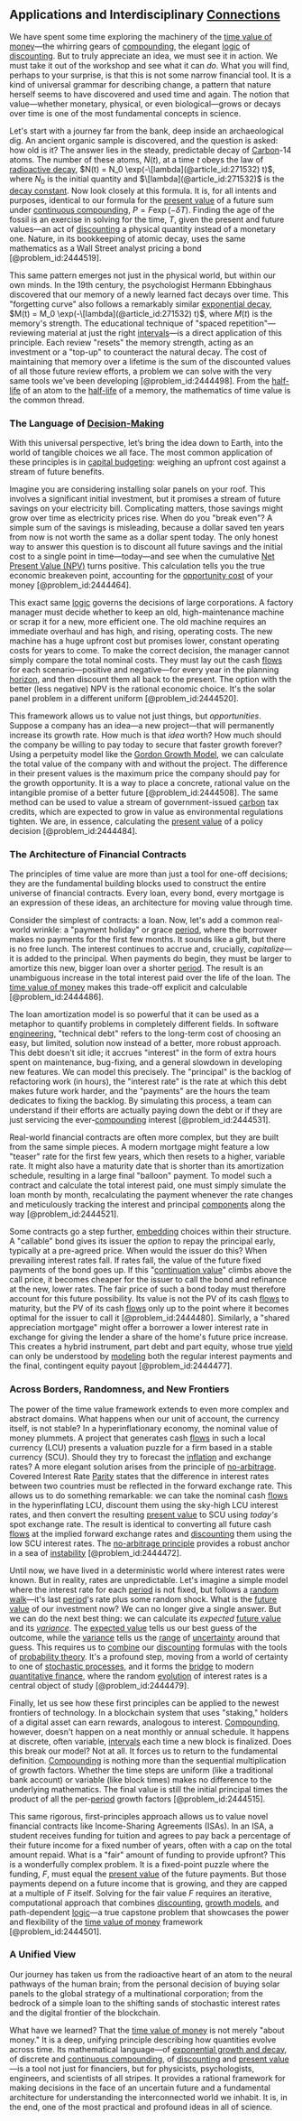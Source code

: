 ## Applications and Interdisciplinary [Connections](@article_id:193345)

We have spent some time exploring the machinery of the [time value of money](@article_id:142291)—the whirring gears of [compounding](@article_id:140510), the elegant [logic](@article_id:266330) of [discounting](@article_id:138676). But to truly appreciate an idea, we must see it in action. We must take it out of the workshop and see what it can *do*. What you will find, perhaps to your surprise, is that this is not some narrow financial tool. It is a kind of universal grammar for describing change, a pattern that nature herself seems to have discovered and used time and again. The notion that value—whether monetary, physical, or even biological—grows or decays over time is one of the most fundamental concepts in science.

Let's start with a journey far from the bank, deep inside an archaeological dig. An ancient organic sample is discovered, and the question is asked: how old is it? The answer lies in the steady, predictable decay of [Carbon](@article_id:149718)-14 atoms. The number of these atoms, $N(t)$, at a time $t$ obeys the law of [radioactive decay](@article_id:141661), $N(t) = N_0 \exp(-\[lambda](@article_id:271532) t)$, where $N_0$ is the initial quantity and $\[lambda](@article_id:271532)$ is the [decay constant](@article_id:149036). Now look closely at this formula. It is, for all intents and purposes, identical to our formula for the [present value](@article_id:140669) of a future sum under [continuous compounding](@article_id:137188), $P = F \exp(-\delta T)$. Finding the age of the fossil is an exercise in solving for the time, $T$, given the present and future values—an act of [discounting](@article_id:138676) a physical quantity instead of a monetary one. Nature, in its bookkeeping of atomic decay, uses the same mathematics as a Wall Street analyst pricing a bond [@problem_id:2444519].

This same pattern emerges not just in the physical world, but within our own minds. In the 19th century, the psychologist Hermann Ebbinghaus discovered that our memory of a newly learned fact decays over time. This "forgetting curve" also follows a remarkably similar [exponential decay](@article_id:136268), $M(t) = M_0 \exp(-\[lambda](@article_id:271532) t)$, where $M(t)$ is the memory's strength. The educational technique of "spaced repetition"—reviewing material at just the right [intervals](@article_id:159393)—is a direct application of this principle. Each review "resets" the memory strength, acting as an investment or a "top-up" to counteract the natural decay. The cost of maintaining that memory over a lifetime is the sum of the discounted values of all those future review efforts, a problem we can solve with the very same tools we've been developing [@problem_id:2444498]. From the [half-life](@article_id:144349) of an atom to the [half-life](@article_id:144349) of a memory, the mathematics of time value is the common thread.

### The Language of [Decision-Making](@article_id:137659)

With this universal perspective, let’s bring the idea down to Earth, into the world of tangible choices we all face. The most common application of these principles is in [capital budgeting](@article_id:139574): weighing an upfront cost against a stream of future benefits.

Imagine you are considering installing solar panels on your roof. This involves a significant initial investment, but it promises a stream of future savings on your electricity bill. Complicating matters, those savings might grow over time as electricity prices rise. When do you "break even"? A simple sum of the savings is misleading, because a dollar saved ten years from now is not worth the same as a dollar spent today. The only honest way to answer this question is to discount all future savings and the initial cost to a single point in time—today—and see when the cumulative [Net Present Value (NPV)](@article_id:146255) turns positive. This calculation tells you the true economic breakeven point, accounting for the [opportunity cost](@article_id:145723) of your money [@problem_id:2444464].

This exact same [logic](@article_id:266330) governs the decisions of large corporations. A factory manager must decide whether to keep an old, high-maintenance machine or scrap it for a new, more efficient one. The old machine requires an immediate overhaul and has high, and rising, operating costs. The new machine has a huge upfront cost but promises lower, constant operating costs for years to come. To make the correct decision, the manager cannot simply compare the total nominal costs. They must lay out the cash [flows](@article_id:161297) for each scenario—positive and negative—for every year in the planning [horizon](@article_id:192169), and then discount them all back to the present. The option with the better (less negative) NPV is the rational economic choice. It's the solar panel problem in a different uniform [@problem_id:2444520].

This framework allows us to value not just things, but *opportunities*. Suppose a company has an idea—a new project—that will permanently increase its growth rate. How much is that *idea* worth? How much should the company be willing to pay today to secure that faster growth forever? Using a perpetuity model like the [Gordon Growth Model](@article_id:136013), we can calculate the total value of the company with and without the project. The difference in their present values is the maximum price the company should pay for the growth opportunity. It is a way to place a concrete, rational value on the intangible promise of a better future [@problem_id:2444508]. The same method can be used to value a stream of government-issued [carbon](@article_id:149718) tax credits, which are expected to grow in value as environmental regulations tighten. We are, in essence, calculating the [present value](@article_id:140669) of a policy decision [@problem_id:2444484].

### The Architecture of Financial Contracts

The principles of time value are more than just a tool for one-off decisions; they are the fundamental building blocks used to construct the entire universe of financial contracts. Every loan, every bond, every mortgage is an expression of these ideas, an architecture for moving value through time.

Consider the simplest of contracts: a loan. Now, let's add a common real-world wrinkle: a "payment holiday" or grace [period](@article_id:169165), where the borrower makes no payments for the first few months. It sounds like a gift, but there is no free lunch. The interest continues to accrue and, crucially, *capitalize*—it is added to the principal. When payments do begin, they must be larger to amortize this new, bigger loan over a shorter [period](@article_id:169165). The result is an unambiguous increase in the total interest paid over the life of the loan. The [time value of money](@article_id:142291) makes this trade-off explicit and calculable [@problem_id:2444486].

The loan amortization model is so powerful that it can be used as a metaphor to quantify problems in completely different fields. In software [engineering](@article_id:275179), "technical debt" refers to the long-term cost of choosing an easy, but limited, solution now instead of a better, more robust approach. This debt doesn't sit idle; it accrues "interest" in the form of extra hours spent on maintenance, bug-fixing, and a general slowdown in developing new features. We can model this precisely. The "principal" is the backlog of refactoring work (in hours), the "interest rate" is the rate at which this debt makes future work harder, and the "payments" are the hours the team dedicates to fixing the backlog. By simulating this process, a team can understand if their efforts are actually paying down the debt or if they are just servicing the ever-[compounding](@article_id:140510) interest [@problem_id:2444531].

Real-world financial contracts are often more complex, but they are built from the same simple pieces. A modern mortgage might feature a low "teaser" rate for the first few years, which then resets to a higher, variable rate. It might also have a maturity date that is shorter than its amortization schedule, resulting in a large final "balloon" payment. To model such a contract and calculate the total interest paid, one must simply simulate the loan month by month, recalculating the payment whenever the rate changes and meticulously tracking the interest and principal [components](@article_id:152417) along the way [@problem_id:2444521].

Some contracts go a step further, [embedding](@article_id:150630) choices within their structure. A "callable" bond gives its issuer the *option* to repay the principal early, typically at a pre-agreed price. When would the issuer do this? When prevailing interest rates fall. If rates fall, the value of the future fixed payments of the bond goes up. If this "[continuation value](@article_id:140275)" climbs above the call price, it becomes cheaper for the issuer to call the bond and refinance at the new, lower rates. The fair price of such a bond today must therefore account for this future possibility. Its value is not the PV of its cash [flows](@article_id:161297) to maturity, but the PV of its cash [flows](@article_id:161297) only up to the point where it becomes optimal for the issuer to call it [@problem_id:2444480]. Similarly, a "shared appreciation mortgage" might offer a borrower a lower interest rate in exchange for giving the lender a share of the home's future price increase. This creates a hybrid instrument, part debt and part equity, whose true [yield](@article_id:197199) can only be understood by [modeling](@article_id:268079) both the regular interest payments and the final, contingent equity payout [@problem_id:2444477].

### Across Borders, Randomness, and New Frontiers

The power of the time value framework extends to even more complex and abstract domains. What happens when our unit of account, the currency itself, is not stable? In a hyperinflationary economy, the nominal value of money plummets. A project that generates cash [flows](@article_id:161297) in such a local currency (LCU) presents a valuation puzzle for a firm based in a stable currency (SCU). Should they try to forecast the [inflation](@article_id:160710) and exchange rates? A more elegant solution arises from the principle of [no-arbitrage](@article_id:147028). Covered Interest Rate [Parity](@article_id:140431) states that the difference in interest rates between two countries must be reflected in the forward exchange rate. This allows us to do something remarkable: we can take the nominal cash [flows](@article_id:161297) in the hyperinflating LCU, discount them using the sky-high LCU interest rates, and then convert the resulting [present value](@article_id:140669) to SCU using *today's* spot exchange rate. The result is identical to converting all future cash [flows](@article_id:161297) at the implied forward exchange rates and [discounting](@article_id:138676) them using the low SCU interest rates. The [no-arbitrage principle](@article_id:143466) provides a robust anchor in a sea of [instability](@article_id:175857) [@problem_id:2444472].

Until now, we have lived in a deterministic world where interest rates were known. But in reality, rates are unpredictable. Let's imagine a simple model where the interest rate for each [period](@article_id:169165) is not fixed, but follows a [random walk](@article_id:142126)—it's last [period](@article_id:169165)'s rate plus some random shock. What is the [future value](@article_id:140524) of our investment now? We can no longer give a single answer. But we can do the next best thing: we can calculate its *expected* [future value](@article_id:140524) and its *[variance](@article_id:148683)*. The [expected value](@article_id:160628) tells us our best guess of the outcome, while the [variance](@article_id:148683) tells us the [range](@article_id:154892) of [uncertainty](@article_id:275351) around that guess. This requires us to [combine](@article_id:263454) our [discounting](@article_id:138676) formulas with the tools of [probability theory](@article_id:140665). It's a profound step, moving from a world of certainty to one of [stochastic processes](@article_id:141072), and it forms the [bridge](@article_id:264840) to modern [quantitative finance](@article_id:138626), where the random [evolution](@article_id:143283) of interest rates is a central object of study [@problem_id:2444479].

Finally, let us see how these first principles can be applied to the newest frontiers of technology. In a blockchain system that uses "staking," holders of a digital asset can earn rewards, analogous to interest. [Compounding](@article_id:140510), however, doesn't happen on a neat monthly or annual schedule. It happens at discrete, often variable, [intervals](@article_id:159393) each time a new block is finalized. Does this break our model? Not at all. It forces us to return to the fundamental definition. [Compounding](@article_id:140510) is nothing more than the sequential multiplication of growth factors. Whether the time steps are uniform (like a traditional bank account) or variable (like block times) makes no difference to the underlying mathematics. The final value is still the initial principal times the product of all the per-[period](@article_id:169165) growth factors [@problem_id:2444515].

This same rigorous, first-principles approach allows us to value novel financial contracts like Income-Sharing Agreements (ISAs). In an ISA, a student receives funding for tuition and agrees to pay back a percentage of their future income for a fixed number of years, often with a cap on the total amount repaid. What is a "fair" amount of funding to provide upfront? This is a wonderfully complex problem. It is a fixed-point puzzle where the funding, $F$, must equal the [present value](@article_id:140669) of the future payments. But those payments depend on a future income that is growing, and they are capped at a multiple of $F$ itself. Solving for the fair value $F$ requires an iterative, computational approach that combines [discounting](@article_id:138676), [growth models](@article_id:184176), and path-dependent [logic](@article_id:266330)—a true capstone problem that showcases the power and flexibility of the [time value of money](@article_id:142291) framework [@problem_id:2444501].

### A Unified View

Our journey has taken us from the radioactive heart of an atom to the neural pathways of the human brain; from the personal decision of buying solar panels to the global strategy of a multinational corporation; from the bedrock of a simple loan to the shifting sands of stochastic interest rates and the digital frontier of the blockchain.

What have we learned? That the [time value of money](@article_id:142291) is not merely "about money." It is a deep, unifying principle describing how quantities evolve across time. Its mathematical language—of [exponential growth and decay](@article_id:268011), of discrete and [continuous compounding](@article_id:137188), of [discounting](@article_id:138676) and [present value](@article_id:140669)—is a tool not just for financiers, but for physicists, psychologists, engineers, and scientists of all stripes. It provides a rational framework for making decisions in the face of an uncertain future and a fundamental architecture for understanding the interconnected world we inhabit. It is, in the end, one of the most practical and profound ideas in all of science.
